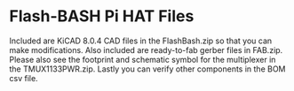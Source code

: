 # Flash-BASH Pi HAT Files
Included are KiCAD 8.0.4 CAD files in the FlashBash.zip so that you can make modifications. Also included are ready-to-fab gerber files in FAB.zip. Please also see the footprint and schematic symbol for the multiplexer in the TMUX1133PWR.zip. Lastly you can verify other components in the BOM csv file. 